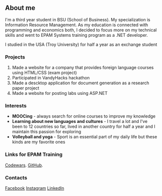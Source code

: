 ## About me

I'm a third year student in BSU (School of Business). My specialization is Information Resource Management. As my education is connected with programming and economics both, I decided to focus more on my technical skills and went to EPAM Systems training program as a .NET developer.

I studied in the USA (Troy University) for half a year as an exchange student

### Projects

1. Made a website for a company that provides foreign language courses using HTML/CSS (exam project)
2. Participated in VandyHacks hackathon
3. Made a descktop application for document generation as a research paper project
4. Made a website for posting labs using ASP.NET

### Interests

- **MOOCing** - always search for online courses to improve my knowledge
- **Learning about new languages and cultures** - I travel a lot and I've been to 12 countries so far, lived in another country for half a year and I maintain this passion for exploring 
- **Volleyball and yoga** - Sport is an essential part of my daily life but these kinds are my favorite ones

### Links for EPAM Training

[Codewars](https://www.codewars.com/users/StalinYS).
[GitHub](https://github.com/StalinYS).

### Contacts

[Facebook](https://www.facebook.com/stalinskaya.yana)
[Instagram](https://www.instagram.com/stalinskaiaiana/)
[LinkedIn](https://www.linkedin.com/in/yana-stalinskaya-254750155/)

